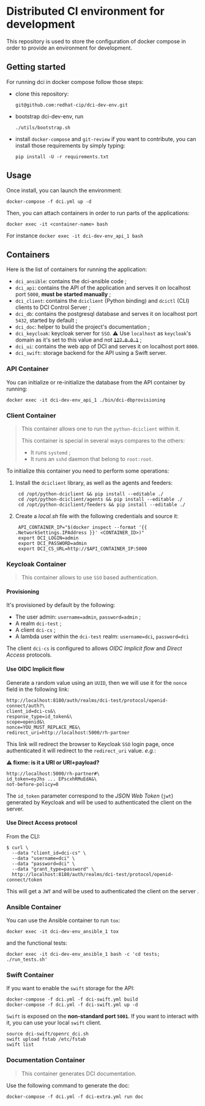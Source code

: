 # Distributed CI environment for development

This repository is used to store the configuration of docker
compose in order to provide an environment for development.

## Getting started

For running dci in docker compose follow those steps:

- clone this repository:

      git@github.com:redhat-cip/dci-dev-env.git

- bootstrap dci-dev-env, run

      ./utils/bootstrap.sh

- install `docker-compose` and `git-review` if you want to contribute,
  you can install those requirements by simply typing:

      pip install -U -r requirements.txt

## Usage

Once install, you can launch the environment:

    docker-compose -f dci.yml up -d

Then, you can attach containers in order to run parts of the applications:

    docker exec -it <container-name> bash

For instance `docker exec -it dci-dev-env_api_1 bash`

## Containers

Here is the list of containers for running the application:

* `dci_ansible`: contains the dci-ansible code ;
* `dci_api`: contains the API of the application and serves it on localhost port `5000`, **must be started manually** ;
* `dci_client`: contains the `dciclient` (Python binding) and `dcictl` (CLI) clients to DCI Control Server ;
* `dci_db`: contains the postgresql database and serves it on localhost port `5432`, started by default ;
* `dci_doc`: helper to build the project's documentation ;
* `dci_keycloak`: keycloak server for `SSO`. :warning: Use `localhost` as `keycloak`'s domain as it's set to this value and not <s>`127.0.0.1`</s> ;
* `dci_ui`: contains the web app of DCI and serves it on localhost port `8000`.
* `dci_swift`: storage backend for the API using a Swift server.

### API Container

You can initialize or re-initialize the database from the API container by running:

    docker exec -it dci-dev-env_api_1 ./bin/dci-dbprovisioning

### Client Container

> This container allows one to run the `python-dciclient` within it.
> 
> This container is special in several ways compares to the others:
> 
> - It runs `systemd` ;
> - It runs an `sshd` daemon that belong to `root:root`.

To initialize this container you need to perform some operations:

1. Install the `dciclient` library, as well as the agents and feeders:

        cd /opt/python-dciclient && pip install --editable ./
        cd /opt/python-dciclient/agents && pip install --editable ./
        cd /opt/python-dciclient/feeders && pip install --editable ./

2. Create a _local.sh_ file with the following credentials and source it:

        API_CONTAINER_IP="$(docker inspect --format '{{ .NetworkSettings.IPAddress }}' <CONTAINER_ID>)"
        export DCI_LOGIN=admin
        export DCI_PASSWORD=admin
        export DCI_CS_URL=http://$API_CONTAINER_IP:5000

### Keycloak Container

> This container allows to use `SSO` based authentication.


#### Provisioning

It's provisioned by default by the following:

- The user admin: `username=admin`, `password=admin` ;
- A realm `dci-test` ;
- A client `dci-cs` ;
- A lambda user within the `dci-test` realm: `username=dci`, `password=dci`

The client `dci-cs` is configured to allows _OIDC Implicit flow_ and _Direct Access_ protocols.

#### Use OIDC Implicit flow

Generate a random value using an `UUID`, then we will use it for the `nonce` field in the following link:

    http://localhost:8180/auth/realms/dci-test/protocol/openid-connect/auth?\
    client_id=dci-cs&\
    response_type=id_token&\
    scope=openid&\
    nonce=YOU_MUST_REPLACE_ME&\
    redirect_uri=http://localhost:5000/rh-partner

This link will redirect the browser to Keycloak `SSO` login page, once authenticated it will redirect to the `redirect_uri` value. _e.g._:

**:warning: fixme: is it a URI or URI+payload?**

    http://localhost:5000/rh-partner#\
    id_token=eyJhs ... EPscxhRMuEdA&\
    not-before-policy=0

The `id_token` parameter correspond to the _JSON Web Token_ (`jwt`) generated by Keycloak and will be used to authenticated the client on the server.

#### Use Direct Access protocol

From the CLI:

    $ curl \
      --data "client_id=dci-cs" \
      --data "username=dci" \
      --data "password=dci" \
      --data "grant_type=password" \
      http://localhost:8180/auth/realms/dci-test/protocol/openid-connect/token

This will get a `JWT` and will be used to authenticated the client on the server .

### Ansible Container

You can use the Ansible container to run `tox`:

    docker exec -it dci-dev-env_ansible_1 tox

and the functional tests:

    docker exec -it dci-dev-env_ansible_1 bash -c 'cd tests; ./run_tests.sh'

### Swift Container

If you want to enable the `swift` storage for the API:

    docker-compose -f dci.yml -f dci-swift.yml build
    docker-compose -f dci.yml -f dci-swift.yml up -d

`Swift` is exposed on the **non-standard port `5001`**. If you want to interact with it, you can use
your local `swift` client.

    source dci-swift/openrc_dci.sh
    swift upload fstab /etc/fstab
    swift list

### Documentation Container

> This container generates DCI documentation.

Use the following command to generate the doc:

    docker-compose -f dci.yml -f dci-extra.yml run doc
